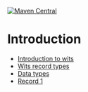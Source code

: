 [![Maven Central](https://img.shields.io/maven-central/v/com.github.jcustenborder.netty/netty-codec-wits.svg)]()

# Introduction

* [Introduction to wits](http://info.erdosmiller.com/blog/an-introduction-to-wits)
* [Wits record types](https://support.digidrill.com/default.asp?W108)
* [Data types](http://www.petrospec-technologies.com/resource/witsappd.htm#appd_datatype)
* [Record 1](http://www.petrospec-technologies.com/resource/wits_r01.htm)
